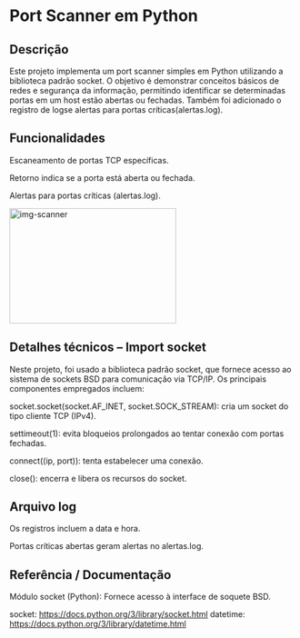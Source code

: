 # Port Scanner em Python

## Descrição

Este projeto implementa um port scanner simples em Python utilizando a biblioteca padrão socket.
O objetivo é demonstrar conceitos básicos de redes e segurança da informação, permitindo identificar se determinadas portas em um host estão abertas ou fechadas. Também foi adicionado o registro de logse alertas para portas críticas(alertas.log). 


## Funcionalidades

Escaneamento de portas TCP específicas.

Retorno indica se a porta está aberta ou fechada.

Alertas para portas críticas (alertas.log).

<img width="293" height="203" alt="img-scanner" src="https://github.com/user-attachments/assets/aa5ad733-10d6-425f-822f-9d5cf740df7c" />


## Detalhes técnicos – Import socket

Neste projeto, foi usado a biblioteca padrão socket, que fornece acesso ao sistema de sockets BSD para comunicação via TCP/IP. Os principais componentes empregados incluem:

socket.socket(socket.AF_INET, socket.SOCK_STREAM): cria um socket do tipo cliente TCP (IPv4).

settimeout(1): evita bloqueios prolongados ao tentar conexão com portas fechadas.

connect((ip, port)): tenta estabelecer uma conexão.

close(): encerra e libera os recursos do socket.

## Arquivo log

Os registros incluem a data e hora.

Portas críticas abertas geram alertas no alertas.log.


## Referência / Documentação

Módulo socket (Python): Fornece acesso à interface de soquete BSD. 

socket: https://docs.python.org/3/library/socket.html
datetime: https://docs.python.org/3/library/datetime.html